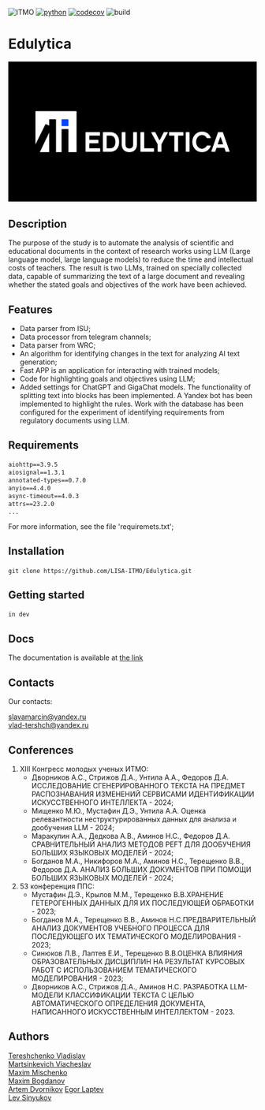 ![ITMO](https://raw.githubusercontent.com/aimclub/open-source-ops/43bb283758b43d75ec1df0a6bb4ae3eb20066323/badges/ITMO_badge_rus.svg)
[![python](https://badgen.net/badge/python/3.10|3.11/blue?icon=python)](https://www.python.org/)
[![codecov](https://codecov.io/gh/LISA-ITMO/Edulytica/graph/badge.svg?token=L1I8M0KDS6)](https://codecov.io/gh/LISA-ITMO/Edulytica)
![build](https://github.com/LISA-ITMO/Edulytica/actions/workflows/build-test.yml/badge.svg?branch=development)

# Edulytica
<p align="center">
  <img src="./.github/workflows/sources/logo2.png" title="logo">
</p>

## Description
The purpose of the study is to automate the analysis of scientific and educational documents in the context of 
research works using LLM (Large language model, large language models) to reduce the time and intellectual costs of 
teachers. The result is two LLMs, trained on specially collected data, capable of summarizing the text of a large 
document and revealing whether the stated goals and objectives of the work have been achieved.

## Features
- Data parser from ISU;
- Data processor from telegram channels;
- Data parser from WRC;
- An algorithm for identifying changes in the text for analyzing AI text generation;
- Fast APP is an application for interacting with trained models;
- Code for highlighting goals and objectives using LLM;
- Added settings for ChatGPT and GigaChat models. The functionality of splitting text into blocks has been implemented. A Yandex bot has been implemented to highlight the rules. Work with the database has been configured for the experiment of identifying requirements from regulatory documents using LLM.

## Requirements
```
aiohttp==3.9.5
aiosignal==1.3.1
annotated-types==0.7.0
anyio==4.4.0
async-timeout==4.0.3
attrs==23.2.0
...
```
For more information, see the file 'requiremets.txt';

## Installation
```git clone https://github.com/LISA-ITMO/Edulytica.git```

## Getting started
```in dev```

## Docs
The documentation is available at [the link](https://lisa-itmo.github.io/Edulytica/index.html)

## Contacts
Our contacts:

slavamarcin@yandex.ru\
vlad-tershch@yandex.ru

## Conferences
1) XIII Конгресс молодых ученых ИТМО:
   - Дворников А.С., Стрижов Д.А., Унтила А.А., Федоров Д.А. ИССЛЕДОВАНИЕ СГЕНЕРИРОВАННОГО ТЕКСТА НА ПРЕДМЕТ РАСПОЗНАВАНИЯ ИЗМЕНЕНИЙ СЕРВИСАМИ ИДЕНТИФИКАЦИИ ИСКУССТВЕННОГО ИНТЕЛЛЕКТА - 2024;
   - Мищенко М.Ю., Мустафин Д.Э., Унтила А.А. Оценка релевантности неструктурированных данных для анализа и дообучения LLM - 2024;
   - Маракулин А.А., Дедкова А.В., Аминов Н.С., Федоров Д.А. СРАВНИТЕЛЬНЫЙ АНАЛИЗ МЕТОДОВ PEFT ДЛЯ ДООБУЧЕНИЯ БОЛЬШИХ ЯЗЫКОВЫХ МОДЕЛЕЙ - 2024;
   - Богданов М.А., Никифоров М.А., Аминов Н.С., Терещенко В.В., Федоров Д.А. АНАЛИЗ БОЛЬШИХ ДОКУМЕНТОВ ПРИ ПОМОЩИ БОЛЬШИХ ЯЗЫКОВЫХ МОДЕЛЕЙ - 2024;
2) 53 конференция ППС:
   - Мустафин Д.Э., Крылов М.М., Терещенко В.В.ХРАНЕНИЕ ГЕТЕРОГЕННЫХ ДАННЫХ ДЛЯ ИХ ПОСЛЕДУЮЩЕЙ ОБРАБОТКИ - 2023;
   - Богданов М.А., Терещенко В.В., Аминов Н.С.ПРЕДВАРИТЕЛЬНЫЙ АНАЛИЗ ДОКУМЕНТОВ УЧЕБНОГО ПРОЦЕССА ДЛЯ ПОСЛЕДУЮЩЕГО ИХ ТЕМАТИЧЕСКОГО МОДЕЛИРОВАНИЯ - 2023;
   - Синюков Л.В., Лаптев Е.И., Терещенко В.В.ОЦЕНКА ВЛИЯНИЯ ОБРАЗОВАТЕЛЬНЫХ ДИСЦИПЛИН НА РЕЗУЛЬТАТ КУРСОВЫХ РАБОТ С ИСПОЛЬЗОВАНИЕМ ТЕМАТИЧЕСКОГО МОДЕЛИРОВАНИЯ - 2023;
   - Дворников А.С., Стрижов Д.А., Аминов Н.С. РАЗРАБОТКА LLM-МОДЕЛИ КЛАССИФИКАЦИИ ТЕКСТА С ЦЕЛЬЮ АВТОМАТИЧЕСКОГО ОПРЕДЕЛЕНИЯ ДОКУМЕНТА, НАПИСАННОГО ИСКУССТВЕННЫМ ИНТЕЛЛЕКТОМ - 2023.

## Authors
[Tereshchenko Vladislav](https://github.com/Vl-Tershch)\
[Martsinkevich Viacheslav](https://github.com/slavamarcin)\
[Maxim Mischenko](https://github.com/L33tl)\
[Maxim Bogdanov](https://github.com/exPriceD)\
[Artem Dvornikov](https://github.com/DvornikovArtem)
[Egor Laptev](https://github.com/EgorLaptev)\
[Lev Sinyukov](https://github.com/MrL013)